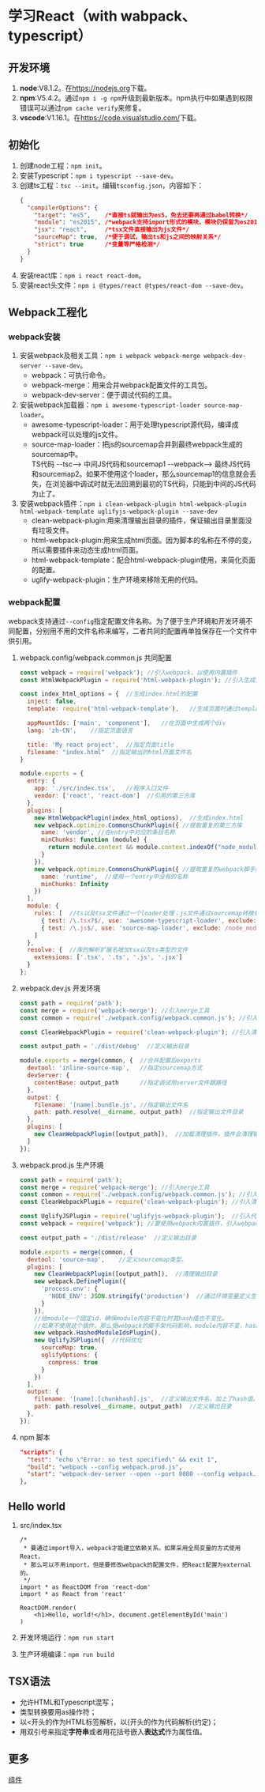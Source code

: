 # 学习React（with wabpack、typescript）

## 开发环境

1. **node**:V8.1.2。在<https://nodejs.org>下载。
1. **npm**:V5.4.2。通过`npm i -g npm`升级到最新版本。npm执行中如果遇到权限错误可以通过`npm cache verify`来修复。
1. **vscode**:V1.16.1。在<https://code.visualstudio.com/>下载。

## 初始化

1. 创建node工程：`npm init`。
1. 安装Typescript：`npm i typescript --save-dev`。
1. 创建ts工程：`tsc --init`。编辑`tsconfig.json`，内容如下：
    ```json
    {
      "compilerOptions": {
        "target": "es5",    /*直接ts就输出为es5，免去还要再通过babel转换*/
        "module": "es2015", /*webpack支持import形式的模块，模块仍保留为es2015标准*/
        "jsx": "react",     /*tsx文件直接输出为js文件*/
        "sourceMap": true,  /*便于调试，输出ts和js之间的映射关系*/
        "strict": true      /*变量等严格检测*/
      }
    }
    ```
1. 安装react库：`npm i react react-dom`。
1. 安装react头文件：`npm i @types/react @types/react-dom --save-dev`。

## Webpack工程化

### webpack安装

1. 安装webpack及相关工具：`npm i webpack webpack-merge webpack-dev-server --save-dev`。
    * webpack：可执行命令。
    * webpack-merge：用来合并webpack配置文件的工具包。
    * webpack-dev-server：便于调试代码的工具。
1. 安装webpack加载器：`npm i awesome-typescript-loader source-map-loader`。
    * awesome-typescript-loader：用于处理typescript源代码，编译成webpack可以处理的js文件。
    * source-map-loader：把js的sourcemap合并到最终webpack生成的sourcemap中。  
        TS代码 --tsc--> 中间JS代码和sourcemap1 --webpack--> 最终JS代码和sourcemap2。如果不使用这个loader，那么sourcemap1的信息就会丢失，在浏览器中调试时就无法回溯到最初的TS代码，只能到中间的JS代码为止了。
1. 安装webpack插件：`npm i clean-webpack-plugin html-webpack-plugin html-webpack-template uglifyjs-webpack-plugin --save-dev`
    * clean-webpack-plugin:用来清理输出目录的插件，保证输出目录里面没有垃圾文件。
    * html-webpack-plugin:用来生成html页面。因为脚本的名称在不停的变，所以需要插件来动态生成html页面。
    * html-webpack-template：配合html-webpack-plugin使用，来简化页面的配置。
    * uglify-webpack-plugin：生产环境来移除无用的代码。 

### webpack配置

webpack支持通过`--config`指定配置文件名称。为了便于生产环境和开发环境不同配置，分别用不用的文件名称来编写，二者共同的配置再单独保存在一个文件中供引用。

1. webpack.config/webpack.common.js 共同配置
    ```js
    const webpack = require('webpack'); //引入webpack，以使用内置插件
    const HtmlWebpackPlugin = require('html-webpack-plugin'); //引入生成页面插件

    const index_html_options = {  //生成index.html的配置
      inject: false,
      template: require('html-webpack-template'),   //生成页面时通过template生成

      appMountIds: ['main', 'component'],   //在页面中生成两个div
      lang: 'zh-CN',    //指定页面语言

      title: 'My react project',  //指定页面title
      filename: "index.html"  //指定输出的html页面文件名
    }

    module.exports = {
      entry: {
        app: './src/index.tsx',   //程序入口文件
        vendor: ['react', 'react-dom']  //引用的第三方库
      },
      plugins: [
        new HtmlWebpackPlugin(index_html_options),  //生成index.html
        new webpack.optimize.CommonsChunkPlugin({ //提取重复的第三方库
          name: 'vendor', //在entry中对应的条目名称
          minChunks: function (module) {
            return module.context && module.context.indexOf("node_modules") !== -1;
          }
        }),
        new webpack.optimize.CommonsChunkPlugin({ //提取重复的webpack脚手架文件
          name: 'runtime',  //使用一个entry中没有的名称
          minChunks: Infinity
        })
      ],
      module: {
        rules: [  //ts以及tsx文件通过一个loader处理；js文件通过sourcemap转换处理
          { test: /\.tsx?$/, use: 'awesome-typescript-loader', exclude: /node_modules/ },
          { test: /\.js$/, use: 'source-map-loader', exclude: /node_modules/ }
        ]
      },
      resolve: {  //库的解析扩展名增加tsx以及ts类型的文件
        extensions: ['.tsx', '.ts', '.js', '.jsx']
      }
    };
    ```
1. webpack.dev.js 开发环境
    ```js
    const path = require('path');
    const merge = require('webpack-merge'); //引入merge工具
    const common = require('./webpack.config/webpack.common.js'); //引入共同配置

    const CleanWebpackPlugin = require('clean-webpack-plugin'); //引入清除插件

    const output_path = './dist/debug'  //定义输出目录

    module.exports = merge(common, {  //合并配置后exports
      devtool: 'inline-source-map',   //指定sourcemap方式
      devServer: {
        contentBase: output_path      //指定调试用server文件跟路径
      },
      output: {
        filename: '[name].bundle.js', //指定输出文件名
        path: path.resolve(__dirname, output_path)  //指定输出文件目录
      },
      plugins: [
        new CleanWebpackPlugin([output_path]),  //加载清理插件。插件会清理输出目录。
      ]
    });
    ```
1. webpack.prod.js 生产环境
    ```js
    const path = require('path');
    const merge = require('webpack-merge'); //引入merge工具
    const common = require('./webpack.config/webpack.common.js'); //引入共同配置
    const CleanWebpackPlugin = require('clean-webpack-plugin'); //引入清理插件

    const UglifyJSPlugin = require('uglifyjs-webpack-plugin');  //引入代码优化插件
    const webpack = require('webpack'); //要使用webpack内置插件，引入webpack对象

    const output_path = './dist/release'  //定义输出目录

    module.exports = merge(common, {
      devtool: 'source-map',    //定义sourcemap类型。
      plugins: [
        new CleanWebpackPlugin([output_path]),  //清理输出目录
        new webpack.DefinePlugin({
          'process.env': {
            'NODE_ENV': JSON.stringify('production')  //通过环境变量定义生产环境
          }
        }),
        //给module一个固定id，确保module内容不变化时其hash值也不变化。
        //如果不使用这个插件，那么受webpack的脚手架代码影响，module内容不变，hash值也可能变。
        new webpack.HashedModuleIdsPlugin(),  
        new UglifyJSPlugin({  //代码优化
          sourceMap: true,
          uglifyOptions: {
            compress: true
          }
        })
      ],
      output: {
        filename: '[name].[chunkhash].js',  //定义输出文件名，加上了hash值。
        path: path.resolve(__dirname, output_path)  //定义输出目录
      },
    });
    ```
1. npm 脚本
    ```json
    "scripts": {
      "test": "echo \"Error: no test specified\" && exit 1",
      "build": "webpack --config webpack.prod.js",  
      "start": "webpack-dev-server --open --port 8080 --config webpack.dev.js"
    },
    ```

## Hello world

1. src/index.tsx
    ```tsx
    /*
     * 要通过import导入，webpack才能建立依赖关系。如果采用全局变量的方式使用React，
     * 那么可以不用import，但是要修改webpack的配置文件，把React配置为external的。
     */
    import * as ReactDOM from 'react-dom'
    import * as React from 'react'

    ReactDOM.render(
        <h1>Hello, world!</h1>, document.getElementById('main')
    )
    ```

1. 开发环境运行：`npm run start`
1. 生产环境编译：`npm run build`

## TSX语法

* 允许HTML和Typescript混写；
* 类型转换要用as操作符；
* 以<开头的作为HTML标签解析，以{开头的作为代码解析(约定)；
* 用双引号来指定**字符串**或者用花括号嵌入**表达式**作为属性值。

## 更多

[组件](./docs/component.md)
